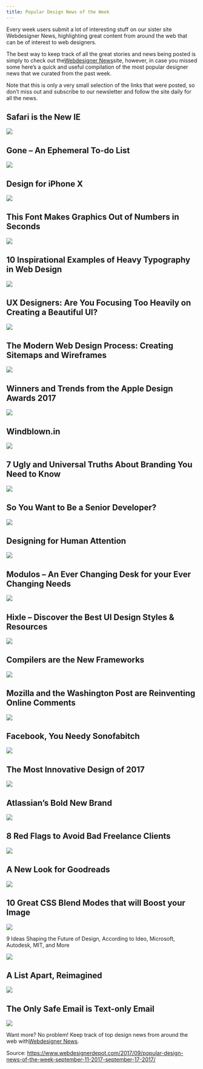 ```yaml
---
title: Popular Design News of the Week
---
```


Every week users submit a lot of interesting stuff on our sister site Webdesigner News, highlighting great content from around the web that can be of interest to web designers.

The best way to keep track of all the great stories and news being posted is simply to check out the[Webdesigner News](http://www.webdesignernews.com/)site, however, in case you missed some here’s a quick and useful compilation of the most popular designer news that we curated from the past week.

Note that this is only a very small selection of the links that were posted, so don’t miss out and subscribe to our newsletter and follow the site daily for all the news.

## Safari is the New IE

![](http://img2.tuicool.com/NR7rUrj.jpg!web)

## Gone – An Ephemeral To-do List

![](http://img1.tuicool.com/j2ABjye.jpg!web)

## Design for iPhone X

![](http://img0.tuicool.com/A3uiQ3v.jpg!web)

## This Font Makes Graphics Out of Numbers in Seconds

![](http://img0.tuicool.com/fuMBrqB.jpg!web)

## 10 Inspirational Examples of Heavy Typography in Web Design

![](http://img1.tuicool.com/Jjiiqmv.jpg!web)

## UX Designers: Are You Focusing Too Heavily on Creating a Beautiful UI?

![](http://img2.tuicool.com/YFBZFv6.jpg!web)

## The Modern Web Design Process: Creating Sitemaps and Wireframes

![](http://img1.tuicool.com/B3UrMzv.jpg!web)

## Winners and Trends from the Apple Design Awards 2017

![](http://img1.tuicool.com/jqIfYvB.jpg!web)

## Windblown.in

![](http://img1.tuicool.com/ieeEVfq.jpg!web)

## 7 Ugly and Universal Truths About Branding You Need to Know

![](http://img1.tuicool.com/uyQN7rB.jpg!web)

## So You Want to Be a Senior Developer?

![](http://img2.tuicool.com/7jYzQbf.jpg!web)

## Designing for Human Attention

![](http://img0.tuicool.com/N3A3Eb.jpg!web)

## Modulos – An Ever Changing Desk for your Ever Changing Needs

![](http://img1.tuicool.com/rIR3iaY.jpg!web)

## Hixle – Discover the Best UI Design Styles & Resources

![](http://img1.tuicool.com/YRzumer.jpg!web)

## Compilers are the New Frameworks

![](http://img1.tuicool.com/VrUBz23.jpg!web)

## Mozilla and the Washington Post are Reinventing Online Comments

![](http://img0.tuicool.com/QfuIfm7.jpg!web)

## Facebook, You Needy Sonofabitch

![](http://img1.tuicool.com/2uiaaqJ.jpg!web)

## The Most Innovative Design of 2017

![](http://img1.tuicool.com/6bqEZzb.jpg!web)

## Atlassian’s Bold New Brand

![](http://img1.tuicool.com/vMveEzI.jpg!web)

## 8 Red Flags to Avoid Bad Freelance Clients

![](http://img2.tuicool.com/b6r2EbA.jpg!web)

## A New Look for Goodreads

![](http://img1.tuicool.com/J7raYjZ.jpg!web)

## 10 Great CSS Blend Modes that will Boost your Image

![](http://img0.tuicool.com/Z3QRRzQ.jpg!web)

9 Ideas Shaping the Future of Design, According to Ideo, Microsoft, Autodesk, MIT, and More

![](http://img2.tuicool.com/y6BfqaR.jpg!web)

## A List Apart, Reimagined

![](http://img0.tuicool.com/3iEJVrZ.jpg!web)

## The Only Safe Email is Text-only Email

![](http://img2.tuicool.com/Zby6V3q.jpg!web)

Want more? No problem! Keep track of top design news from around the web with[Webdesigner News](http://www.webdesignernews.com/).


Source:  https://www.webdesignerdepot.com/2017/09/popular-design-news-of-the-week-september-11-2017-september-17-2017/
